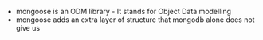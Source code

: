 - mongoose is an ODM library - It stands for Object Data modelling
- mongoose adds an extra layer of structure that mongodb alone does not give us

